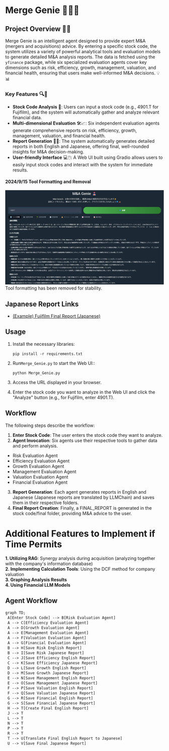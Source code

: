 # Merge Genie 🧞‍♂️✨
## Project Overview 💼✨

Merge Genie is an intelligent agent designed to provide expert M&A (mergers and acquisitions) advice. By entering a specific stock code, the system utilizes a variety of powerful analytical tools and evaluation models to generate detailed M&A analysis reports. The data is fetched using the `yfinance` package, while six specialized evaluation agents cover key dimensions such as risk, efficiency, growth, management, valuation, and financial health, ensuring that users make well-informed M&A decisions. 💡📊

### Key Features 🔍🌟

- **Stock Code Analysis** 🔢: Users can input a stock code (e.g., 4901.T for Fujifilm), and the system will automatically gather and analyze relevant financial data.
- **Multi-dimensional Evaluation** 🛠️📈: Six independent evaluation agents generate comprehensive reports on risk, efficiency, growth, management, valuation, and financial health.
- **Report Generation** 📑🌐: The system automatically generates detailed reports in both English and Japanese, offering final, well-rounded insights for M&A decision-making.
- **User-friendly Interface** 💻🖱️: A Web UI built using Gradio allows users to easily input stock codes and interact with the system for immediate results.


#### 2024/9/15 Tool Formatting and Removal
![WEBUIインターフェース](./images/web_ui.png)
Tool formatting has been removed for stability.


## Japanese Report Links

- [(Example) Fujifilm Final Report (Japanese)](./result/4901.T/Final/4901.T_final_report_japanese.md)
## Usage

1. Install the necessary libraries:
   
   ```
   pip install -r requirements.txt
   ```

2. Run`Merge_Genie.py` to start the Web UI::
   ```
   python Merge_Genie.py
   ```

3. Access the URL displayed in your browser.

4. Enter the stock code you want to analyze in the Web UI and click the "Analyze" button (e.g., for Fujifilm, enter 4901.T).

## Workflow
The following steps describe the workflow:

1. **Enter Stock Code**: The user enters the stock code they want to analyze.
2. **Agent Invocation**: Six agents use their respective tools to gather data and perform analysis.
- Risk Evaluation Agent
- Efficiency Evaluation Agent
- Growth Evaluation Agent
- Management Evaluation Agent
- Valuation Evaluation Agent
- Financial Evaluation Agent
3. **Report Generation**: Each agent generates reports in English and Japanese (Japanese reports are translated by LLMChain) and saves them in their respective folders.
4. **Final Report Creation**: Finally, a FINAL_REPORT is generated in the stock code/final folder, providing M&A advice to the user.

# Additional Features to Implement if Time Permits
**1. Utilizing RAG**: Synergy analysis during acquisition (analyzing together with the company's information database)  
**2. Implementing Calculation Tools**: Using the DCF method for company valuation  
**3. Graphing Analysis Results**  
**4. Using Financial LLM Models**  

## Agent Workflow

```mermaid
graph TD;
 A[Enter Stock Code] --> B[Risk Evaluation Agent]
 A --> C[Efficiency Evaluation Agent]
 A --> D[Growth Evaluation Agent]
 A --> E[Management Evaluation Agent]
 A --> F[Valuation Evaluation Agent]
 A --> G[Financial Evaluation Agent]
 B --> H[Save Risk English Report]
 B --> I[Save Risk Japanese Report]
 C --> J[Save Efficiency English Report]
 C --> K[Save Efficiency Japanese Report]
 D --> L[Save Growth English Report]
 D --> M[Save Growth Japanese Report]
 E --> N[Save Management English Report]
 E --> O[Save Management Japanese Report]
 F --> P[Save Valuation English Report]
 F --> Q[Save Valuation Japanese Report]
 G --> R[Save Financial English Report]
 G --> S[Save Financial Japanese Report]
 H --> T[Create Final English Report]
 J --> T
 L --> T
 N --> T
 P --> T
 R --> T
 T --> U[Translate Final English Report to Japanese]
 U --> V[Save Final Japanese Report]

